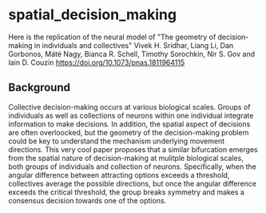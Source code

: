 # spatial_decision_making
Here is the replication of the neural model of "The geometry of decision-making in individuals and collectives" Vivek H. Sridhar, Liang Li, Dan Gorbonos, Máté Nagy, Bianca R. Schell, Timothy Sorochkin, Nir S. Gov and Iain D. Couzin https://doi.org/10.1073/pnas.1811964115

## Background

Collective decision-making occurs at various biological scales. Groups of individuals as well as collections of neurons within one individual integrate information to make decisions. In addition, the spatial aspect of decisions are often overloocked, but the geometry of the decision-making problem could be key to understand the mechanism underlying movement directions. 
This very cool paper proposes that a similar bifurcation emerges from the spatial nature of decision-making at mulitple biological scales, both groups of individuals and collection of neurons. Specifically, when the angular difference between attracting options exceeds a threshold, collectives average the possible directions, but once the angular difference exceeds the critical threshold, the group breaks symmetry and makes a consensus decision towards one of the options. 
